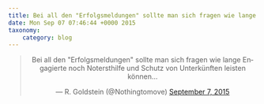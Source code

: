 ```yaml
---
title: Bei all den "Erfolgsmeldungen" sollte man sich fragen wie lange Engagierte noch Notersthilfe und Schutz von Unterkünften leisten können...
date: Mon Sep 07 07:46:44 +0000 2015
taxonomy:
    category: blog
---
```

<blockquote class="twitter-tweet" align="center" width="350"><p lang="de" dir="ltr">Bei all den &quot;Erfolgsmeldungen&quot; sollte man sich fragen wie lange Engagierte noch Notersthilfe und Schutz von Unterkünften leisten können...</p>&mdash; R. Goldstein (@Nothingtomove) <a href="https://twitter.com/Nothingtomove/status/640783396654968832">September 7, 2015</a></blockquote>
